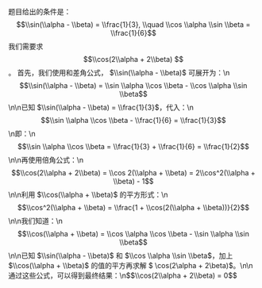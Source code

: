题目给出的条件是：
$$\\sin(\\alpha - \\beta) = \\frac{1}{3}, \\quad \\cos \\alpha \\sin \\beta = \\frac{1}{6}$$
我们需要求 
$$\\cos(2\\alpha + 2\\beta) $$ 。
首先，我们使用和差角公式， 
$\\sin(\\alpha - \\beta)$
可展开为：\n$$\\sin(\\alpha - \\beta) = \\sin \\alpha \\cos \\beta - \\cos \\alpha \\sin \\beta$$\n\n已知 $\\sin(\\alpha - \\beta) = \\frac{1}{3}$，代入：\n$$\\sin \\alpha \\cos \\beta - \\frac{1}{6} = \\frac{1}{3}$$\n即：\n$$\\sin \\alpha \\cos \\beta = \\frac{1}{3} + \\frac{1}{6} = \\frac{1}{2}$$\n\n再使用倍角公式：\n$$\\cos(2\\alpha + 2\\beta) = \\cos 2(\\alpha + \\beta) = 2\\cos^2(\\alpha + \\beta) - 1$$\n\n利用 $\\cos(\\alpha + \\beta)$ 的平方形式：\n$$\\cos^2(\\alpha + \\beta) = \\frac{1 + \\cos(2(\\alpha + \\beta))}{2}$$\n\n我们知道：\n$$\\cos(\\alpha + \\beta) = \\cos \\alpha \\cos \\beta - \\sin \\alpha \\sin \\beta$$\n\n已知 $\\sin(\\alpha - \\beta)$ 和 $\\cos \\alpha \\sin \\beta$，加上 $\\cos(\\alpha + \\beta)$ 的值的平方再求解 $ \\cos(2\\alpha + 2\\beta)$。\n\n通过这些公式，可以得到最终结果：\n$$\\cos(2\\alpha + 2\\beta) = 0$$

